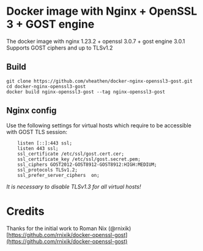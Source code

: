 # Docker image with Nginx + OpenSSL 3 + GOST engine

The docker image with nginx 1.23.2 + openssl 3.0.7 + gost engine 3.0.1
Supports GOST ciphers and up to TLSv1.2

## Build
```
git clone https://github.com/vheathen/docker-nginx-openssl3-gost.git
cd docker-nginx-openssl3-gost
docker build nginx-openssl3-gost --tag nginx-openssl3-gost
```

## Nginx config
Use the following settings for virtual hosts which require to be accessible with GOST TLS session:

```
    listen [::]:443 ssl;
    listen 443 ssl;
    ssl_certificate /etc/ssl/gost.cert.cer;
    ssl_certificate_key /etc/ssl/gost.secret.pem;
    ssl_ciphers GOST2012-GOST8912-GOST8912:HIGH:MEDIUM;
    ssl_protocols TLSv1.2;
    ssl_prefer_server_ciphers  on;
```

*It is necessary to disable TLSv1.3 for all virtual hosts!*

# Credits
Thanks for the initial work to Roman Nix (@rnixik) [https://github.com/rnixik/docker-openssl-gost](https://github.com/rnixik/docker-openssl-gost)
